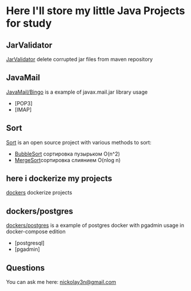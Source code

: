 # Here I'll store my little Java Projects for study

## JarValidator

[JarValidator](https://github.com/nickolay3n/java/tree/master/JarValidator) delete corrupted jar files from maven repository


## JavaMail

[JavaMail/Bingo](https://github.com/nickolay3n/java/tree/master/JavaMail/Bingo) is a example of javax.mail.jar library usage

+ [POP3]
+ [IMAP]

## Sort

[Sort](https://github.com/nickolay3n/java/tree/master/Sort)  is an open source project with various methods to sort:

+ [BubbleSort](https://github.com/nickolay3n/java/tree/master/Sort/BubbleSort) сортировка пузырьком O(n^2)
+ [MergeSort](https://github.com/nickolay3n/java/tree/master/Sort/MergeSort)сортировка слиянием O(nlog n)

## here i dockerize my projects

[dockers](https://github.com/nickolay3n/java/tree/master/dockers) dockerize projects

## dockers/postgres

[dockers/postgres](https://github.com/nickolay3n/java/tree/master/dockers/postgres) is a example of postgres docker with pgadmin usage in docker-compose edition

+ [postgresql]
+ [pgadmin]


## Questions

You can ask me here: nickolay3n@gmail.com

